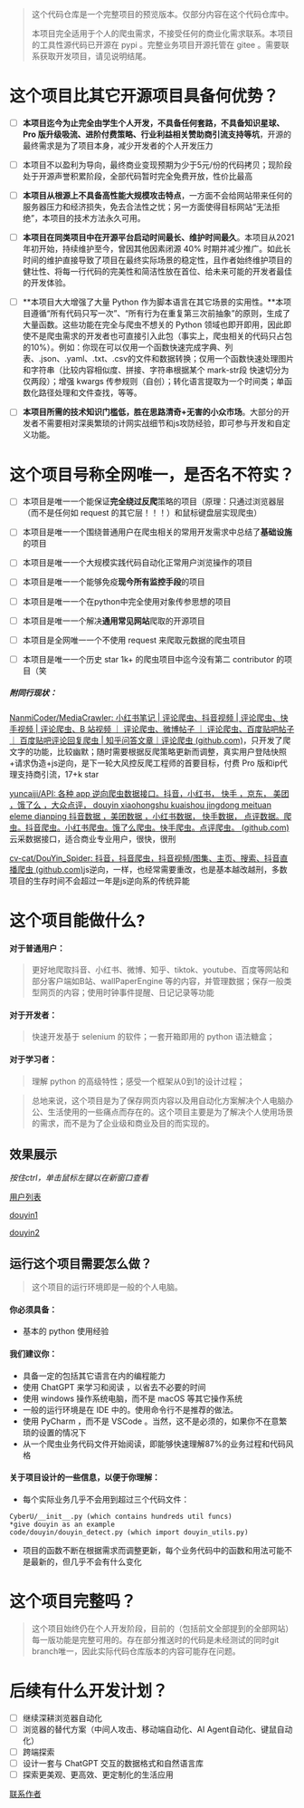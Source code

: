 >   这个代码仓库是一个完整项目的预览版本。仅部分内容在这个代码仓库中。
>
>   本项目完全适用于个人的爬虫需求，不接受任何的商业化需求联系。本项目的工具性源代码已开源在 pypi 。完整业务项目开源托管在 gitee 。需要联系获取开发项目，请见说明结尾。



# 这个项目比其它开源项目具备何优势？

-   [ ] **本项目迄今为止完全由学生个人开发，不具备任何套路，不具备知识星球、 Pro 版升级吸流、进阶付费策略、行业利益相关赞助商引流支持等坑**，开源的最终需求是为了项目本身，减少开发者的个人开发压力
-   [ ] 本项目不以盈利为导向，最终商业变现预期为少于5元/份的代码拷贝；现阶段处于开源声誉积累阶段，全部代码暂时完全免费开放，性价比最高
-   [ ] **本项目从根源上不具备高性能大规模攻击特点**，一方面不会给网站带来任何的服务器压力和经济损失，免去合法性之忧；另一方面使得目标网站“无法拒绝”，本项目的技术方法永久可用。
-   [ ] **本项目在同类项目中在开源平台启动时间最长、维护时间最久**。本项目从2021年初开始，持续维护至今，曾因其他因素闭源 40% 时期并减少推广。如此长时间的维护直接导致了项目在最终实际场景的稳定性，且作者始终维护项目的健壮性、将每一行代码的完美性和简洁性放在首位、给未来可能的开发者最佳的开发体验。
-   [ ] **本项目大大增强了大量 Python 作为脚本语言在其它场景的实用性。**本项目遵循“所有代码只写一次”、“所有行为在重复第三次前抽象”的原则，生成了大量函数。这些功能在完全与爬虫不想关的 Python 领域也即开即用，因此即使不是爬虫需求的开发者也可直接引入此包（事实上，爬虫相关的代码只占包的10%）。例如：你现在可以仅用一个函数快速完成字典、列表、.json、.yaml、.txt、.csv的文件和数据转换；仅用一个函数快速处理图片和字符串（比较内容相似度、拼接、字符串根据某个 mark-str段 快速切分为仅两段）；增强 kwargs 传参规则（自创）；转化语言提取为一个时间类；单函数化路径处理和文件查找，等等。
-   [ ] **本项目所需的技术知识门槛低，胜在思路清奇+无害的小众市场**。大部分的开发者不需要相对深奥繁琐的计网实战细节和js攻防经验，即可参与开发和自定义功能。



# 这个项目号称全网唯一，是否名不符实？

-   [ ] 本项目是唯一一个能保证**完全绕过反爬**策略的项目（原理：只通过浏览器层（而不是任何如 request 的其它层！！！）和鼠标键盘层实现爬虫）
-   [ ] 本项目是唯一一个围绕普通用户在爬虫相关的常用开发需求中总结了**基础设施**的项目
-   [ ] 本项目是唯一一个大规模实践代码自动化正常用户浏览操作的项目
-   [ ] 本项目是唯一一个能够免疫**现今所有监控手段**的项目
-   [ ] 本项目是唯一一个在python中完全使用对象传参思想的项目
-   [ ] 本项目是唯一一个解决**通用常见网站**爬取的开源项目
-   [ ] 本项目是全网唯一一个不使用 request 来爬取元数据的爬虫项目
-   [ ] 本项目是唯一一个历史 star 1k+ 的爬虫项目中迄今没有第二 contributor 的项目（笑



##### 附同行现状：

[NanmiCoder/MediaCrawler: 小红书笔记 | 评论爬虫、抖音视频 | 评论爬虫、快手视频 | 评论爬虫、B 站视频 ｜ 评论爬虫、微博帖子 ｜ 评论爬虫、百度贴吧帖子 ｜ 百度贴吧评论回复爬虫 | 知乎问答文章｜评论爬虫 (github.com)](https://github.com/NanmiCoder/MediaCrawler)，只开发了爬文字的功能，比较幽默；随时需要根据反爬策略更新而调整，真实用户登陆快照+请求伪造+js逆向，是下一轮大风控反爬工程师的首要目标，付费 Pro 版和ip代理支持商引流，17+k star

[yuncaiji/API: 各种 app 逆向爬虫数据接口。抖音，小红书， 快手 ，京东， 美团 ，饿了么 ，大众点评， douyin xiaohongshu kuaishou jingdong meituan eleme dianping 抖音数据 ，美团数据 ，小红书数据， 快手数据， 点评数据。爬虫。抖音爬虫。小红书爬虫。饿了么爬虫。快手爬虫。点评爬虫。 (github.com)](https://github.com/yuncaiji/API)云采数据接口，适合商业专业用户，很快，很刑

[cv-cat/DouYin_Spider: 抖音，抖音爬虫，抖音视频/图集、主页、搜索、抖音直播爬虫 (github.com)](https://github.com/cv-cat/DouYin_Spider)js逆向，一样，也经常需要重改，也是基本越改越刑，多数项目的生存时间不会超过一年是js逆向系的传统异能



# 这个项目能做什么?



#### 对于普通用户：

>   更好地爬取抖音、小红书、微博、知乎、tiktok、youtube、百度等网站和部分客户端如B站、wallPaperEngine 等的内容，并管理数据；保存一般类型网页的内容；使用时钟事件提醒、日记记录等功能

#### 对于开发者：

>   快速开发基于 selenium 的软件；一套开箱即用的 python 语法糖盒；

#### 对于学习者：

>   理解 python 的高级特性；感受一个框架从0到1的设计过程；



>   总地来说，这个项目是为了保存网页内容以及用自动化方案解决个人电脑办公、生活使用的一些痛点而存在的。这个项目主要是为了解决个人使用场景的需求，而不是为了企业级和商业及目的而实现的。



## 效果展示

*按住ctrl，单击鼠标左键以在新窗口查看*

[用户列表](./link-md/douyin/douyin_users.txt)

[douyin1](./link-md/douyin/douyin-crawled-sample.png)

[douyin2](./link-md/douyin/douyin-storage.png)

## 运行这个项目需要怎么做？

>   这个项目的运行环境即是一般的个人电脑。

#### 你必须具备：

-   基本的 python 使用经验



#### 我们建议你：

-   具备一定的包括其它语言在内的编程能力
-   使用 ChatGPT 来学习和阅读 ，以省去不必要的时间
-   使用 windows 操作系统电脑，而不是 macOS 等其它操作系统
-   一般的运行环境是在 IDE 中的。使用命令行不是推荐的做法。
-   使用 PyCharm ，而不是 VSCode 。当然，这不是必须的，如果你不在意繁琐的设置的情况下
-   从一个爬虫业务代码文件开始阅读，即能够快速理解87%的业务过程和代码风格



#### 关于项目设计的一些信息，以便于你理解：

-   每个实际业务几乎不会用到超过三个代码文件：

```
CyberU/__init__.py (which contains hundreds util funcs)
*give douyin as an example
code/douyin/douyin_detect.py (which import douyin_utils.py)
```

-   项目的函数不断在根据需求而调整更新，每个业务代码中的函数和用法可能不是最新的，但几乎不会有什么变化



# 这个项目完整吗？



>   这个项目始终仍在个人开发阶段，目前的（包括前文全部提到的全部网站）每一版功能是完整可用的。存在部分推送时的代码是未经测试的同时git branch唯一，因此实际代码仓库版本的内容可能存在问题。



# 后续有什么开发计划？

-   [ ] 继续深耕浏览器自动化
-   [ ] 浏览器的替代方案（中间人攻击、移动端自动化、AI Agent自动化、键鼠自动化）
-   [ ] 跨端探索
-   [ ] 设计一套与 ChatGPT 交互的数据格式和自然语言库
-   [ ] 探索更美观、更高效、更定制化的生活应用

[联系作者](./link-md/联系作者.md)